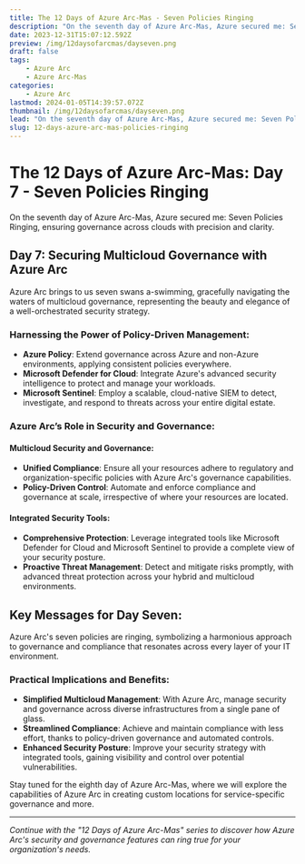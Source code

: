```yaml
---
title: The 12 Days of Azure Arc-Mas - Seven Policies Ringing
description: "On the seventh day of Azure Arc-Mas, Azure secured me: Seven Policies Ringing, ensuring governance across clouds with precision and clarity."
date: 2023-12-31T15:07:12.592Z
preview: /img/12daysofarcmas/dayseven.png
draft: false
tags:
    - Azure Arc
    - Azure Arc-Mas
categories:
    - Azure Arc
lastmod: 2024-01-05T14:39:57.072Z
thumbnail: /img/12daysofarcmas/dayseven.png
lead: "On the seventh day of Azure Arc-Mas, Azure secured me: Seven Policies Ringing, ensuring governance across clouds with precision and clarity."
slug: 12-days-azure-arc-mas-policies-ringing
---
```


# The 12 Days of Azure Arc-Mas: Day 7 - Seven Policies Ringing

On the seventh day of Azure Arc-Mas, Azure secured me: Seven Policies Ringing, ensuring governance across clouds with precision and clarity.

## Day 7: Securing Multicloud Governance with Azure Arc

Azure Arc brings to us seven swans a-swimming, gracefully navigating the waters of multicloud governance, representing the beauty and elegance of a well-orchestrated security strategy.

### Harnessing the Power of Policy-Driven Management:
- **Azure Policy**: Extend governance across Azure and non-Azure environments, applying consistent policies everywhere.
- **Microsoft Defender for Cloud**: Integrate Azure's advanced security intelligence to protect and manage your workloads.
- **Microsoft Sentinel**: Employ a scalable, cloud-native SIEM to detect, investigate, and respond to threats across your entire digital estate.

### Azure Arc’s Role in Security and Governance:

#### Multicloud Security and Governance:
- **Unified Compliance**: Ensure all your resources adhere to regulatory and organization-specific policies with Azure Arc's governance capabilities.
- **Policy-Driven Control**: Automate and enforce compliance and governance at scale, irrespective of where your resources are located.

#### Integrated Security Tools:
- **Comprehensive Protection**: Leverage integrated tools like Microsoft Defender for Cloud and Microsoft Sentinel to provide a complete view of your security posture.
- **Proactive Threat Management**: Detect and mitigate risks promptly, with advanced threat protection across your hybrid and multicloud environments.

## Key Messages for Day Seven:
Azure Arc's seven policies are ringing, symbolizing a harmonious approach to governance and compliance that resonates across every layer of your IT environment.

### Practical Implications and Benefits:

- **Simplified Multicloud Management**: With Azure Arc, manage security and governance across diverse infrastructures from a single pane of glass.
- **Streamlined Compliance**: Achieve and maintain compliance with less effort, thanks to policy-driven governance and automated controls.
- **Enhanced Security Posture**: Improve your security strategy with integrated tools, gaining visibility and control over potential vulnerabilities.

Stay tuned for the eighth day of Azure Arc-Mas, where we will explore the capabilities of Azure Arc in creating custom locations for service-specific governance and more.

---

*Continue with the "12 Days of Azure Arc-Mas" series to discover how Azure Arc's security and governance features can ring true for your organization's needs.*

